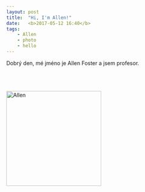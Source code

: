 ```yaml
---
layout: post
title:  "Hi, I'm Allen!"
date:   <b>2017-05-12 16:40</b>
tags: 
    - Allen
    - photo
    - hello
---
```


<div>
<p style="padding-right: 50px">

Dobrý den,
mé jméno je Allen Foster a jsem profesor. 

<br>
<br>
<br>

<img src="https://i.imgflip.com/1mzzn6.jpg" title="made at imgflip.com" alt="Allen" align="middle" width="250px" height="250px" border="dotted"/>
</p>   
</div>